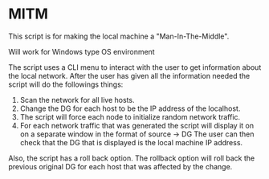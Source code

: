 # MITM
This script is for making the local machine a "Man-In-The-Middle".

Will work for Windows type OS environment

The script uses a CLI menu to interact with the user to get information about the local network.
After the user has given all the information needed the script will do the followings things:
1) Scan the network for all live hosts.
2) Change the DG for each host to be the IP address of the localhost.
3) The script will force each node to initialize random network traffic.
4) For each network traffic that was generated the script will display it on on a separate window in the format of source -> DG
   The user can then check that the DG that is displayed is the local machine IP address.
   
Also, the script has a roll back option.
The rollback option will roll back the previous original DG for each host that was affected by the change.
